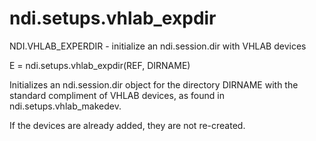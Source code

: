 # ndi.setups.vhlab_expdir

  NDI.VHLAB_EXPERDIR - initialize an ndi.session.dir with VHLAB devices
 
   E = ndi.setups.vhlab_expdir(REF, DIRNAME)
 
   Initializes an ndi.session.dir object for the directory
   DIRNAME with the standard compliment of VHLAB devices, as
   found in ndi.setups.vhlab_makedev.
 
   If the devices are already added, they are not re-created.
